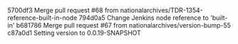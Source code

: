 5700df3 Merge pull request #68 from nationalarchives/TDR-1354-reference-built-in-node
794d0a5 Change Jenkins node reference to 'built-in'
b681786 Merge pull request #67 from nationalarchives/version-bump-55
c87a0d1 Setting version to 0.0.19-SNAPSHOT
